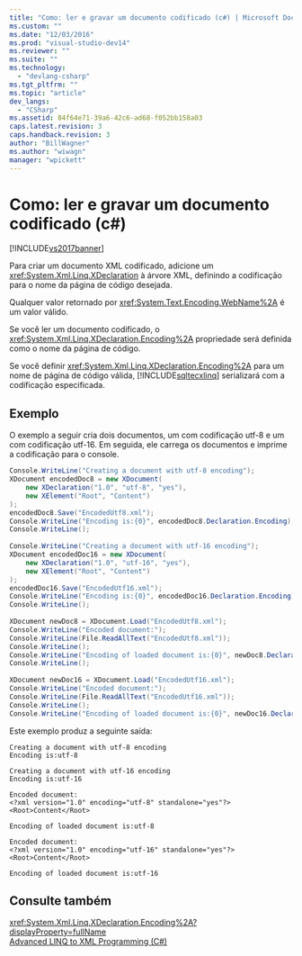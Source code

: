 ```yaml
---
title: "Como: ler e gravar um documento codificado (c#) | Microsoft Docs"
ms.custom: ""
ms.date: "12/03/2016"
ms.prod: "visual-studio-dev14"
ms.reviewer: ""
ms.suite: ""
ms.technology: 
  - "devlang-csharp"
ms.tgt_pltfrm: ""
ms.topic: "article"
dev_langs: 
  - "CSharp"
ms.assetid: 84f64e71-39a6-42c6-ad68-f052bb158a03
caps.latest.revision: 3
caps.handback.revision: 3
author: "BillWagner"
ms.author: "wiwagn"
manager: "wpickett"
---
```

# Como: ler e gravar um documento codificado (c#)
[!INCLUDE[vs2017banner](../../../../csharp/includes/vs2017banner.md)]

Para criar um documento XML codificado, adicione um <xref:System.Xml.Linq.XDeclaration> à árvore XML, definindo a codificação para o nome da página de código desejada.  
  
 Qualquer valor retornado por <xref:System.Text.Encoding.WebName%2A> é um valor válido.  
  
 Se você ler um documento codificado, o <xref:System.Xml.Linq.XDeclaration.Encoding%2A> propriedade será definida como o nome da página de código.  
  
 Se você definir <xref:System.Xml.Linq.XDeclaration.Encoding%2A> para um nome de página de código válida, [!INCLUDE[sqltecxlinq](../../../../csharp/programming-guide/concepts/linq/includes/sqltecxlinq_md.md)] serializará com a codificação especificada.  
  
## Exemplo  
 O exemplo a seguir cria dois documentos, um com codificação utf\-8 e um com codificação utf\-16. Em seguida, ele carrega os documentos e imprime a codificação para o console.  
  
```c#  
Console.WriteLine("Creating a document with utf-8 encoding");  
XDocument encodedDoc8 = new XDocument(  
    new XDeclaration("1.0", "utf-8", "yes"),  
    new XElement("Root", "Content")  
);  
encodedDoc8.Save("EncodedUtf8.xml");  
Console.WriteLine("Encoding is:{0}", encodedDoc8.Declaration.Encoding);  
Console.WriteLine();  
  
Console.WriteLine("Creating a document with utf-16 encoding");  
XDocument encodedDoc16 = new XDocument(  
    new XDeclaration("1.0", "utf-16", "yes"),  
    new XElement("Root", "Content")  
);  
encodedDoc16.Save("EncodedUtf16.xml");  
Console.WriteLine("Encoding is:{0}", encodedDoc16.Declaration.Encoding);  
Console.WriteLine();  
  
XDocument newDoc8 = XDocument.Load("EncodedUtf8.xml");  
Console.WriteLine("Encoded document:");  
Console.WriteLine(File.ReadAllText("EncodedUtf8.xml"));  
Console.WriteLine();  
Console.WriteLine("Encoding of loaded document is:{0}", newDoc8.Declaration.Encoding);  
Console.WriteLine();  
  
XDocument newDoc16 = XDocument.Load("EncodedUtf16.xml");  
Console.WriteLine("Encoded document:");  
Console.WriteLine(File.ReadAllText("EncodedUtf16.xml"));  
Console.WriteLine();  
Console.WriteLine("Encoding of loaded document is:{0}", newDoc16.Declaration.Encoding);  
```  
  
 Este exemplo produz a seguinte saída:  
  
```  
Creating a document with utf-8 encoding  
Encoding is:utf-8  
  
Creating a document with utf-16 encoding  
Encoding is:utf-16  
  
Encoded document:  
<?xml version="1.0" encoding="utf-8" standalone="yes"?>  
<Root>Content</Root>  
  
Encoding of loaded document is:utf-8  
  
Encoded document:  
<?xml version="1.0" encoding="utf-16" standalone="yes"?>  
<Root>Content</Root>  
  
Encoding of loaded document is:utf-16  
```  
  
## Consulte também  
 <xref:System.Xml.Linq.XDeclaration.Encoding%2A?displayProperty=fullName>   
 [Advanced LINQ to XML Programming \(C\#\)](../../../../visual-basic/programming-guide/concepts/linq/advanced-linq-to-xml-programming.md)